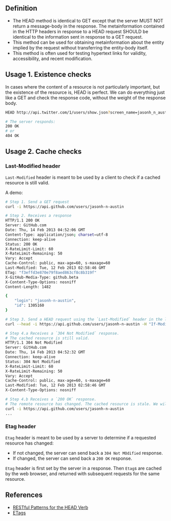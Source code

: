## Definition

- The HEAD method is identical to GET except that the server MUST NOT return a message-body in the response. The metainformation contained in the HTTP headers in response to a HEAD request SHOULD be identical to the information sent in response to a GET request.
- This method can be used for obtaining metainformation about the entity implied by the request without transferring the entity-body itself.
- This method is often used for testing hypertext links for validity, accessibility, and recent modification.

## Usage 1. Existence checks

In cases where the content of a resource is not particularly important, but the existence of the resource is, HEAD is perfect. We can do everything just like a GET and check the response code, without the weight of the response body.

```bash
HEAD http://api.twitter.com/1/users/show.json?screen_name=jasonh_n_austin

# The server responds:
200 OK
# or
404 OK
```

## Usage 2. Cache checks

### Last-Modified header

`Last-Modified` header is meant to be used by a client to check if a cached resource is still valid.

A demo:

```bash
# Step 1. Send a GET request
curl -i https://api.github.com/users/jasonh-n-austin

# Step 2. Receives a response
HTTP/1.1 200 OK
Server: GitHub.com
Date: Thu, 14 Feb 2013 04:52:06 GMT
Content-Type: application/json; charset=utf-8
Connection: keep-alive
Status: 200 OK
X-RateLimit-Limit: 60
X-RateLimit-Remaining: 50
Vary: Accept
Cache-Control: public, max-age=60, s-maxage=60
Last-Modified: Tue, 12 Feb 2013 02:58:46 GMT
ETag: "f3effd3e870e79f8aed863cf8c8b319f"
X-GitHub-Media-Type: github.beta
X-Content-Type-Options: nosniff
Content-Length: 1482

{
	"login": "jasonh-n-austin",
	"id": 1305160
}

# Step 3. Send a HEAD request using the `Last-Modified` header in the last received response to check if resource has changed
curl --head -i https://api.github.com/users/jasonh-n-austin -H "If-Modified-Since: Tue, 12 Feb 2013 02:58:46 GMT"

# Step 4.a Receives a `304 Not Modified` response.
# The cached resource is still valid.
HTTP/1.1 304 Not Modified
Server: GitHub.com
Date: Thu, 14 Feb 2013 04:52:32 GMT
Connection: keep-alive
Status: 304 Not Modified
X-RateLimit-Limit: 60
X-RateLimit-Remaining: 50
Vary: Accept
Cache-Control: public, max-age=60, s-maxage=60
Last-Modified: Tue, 12 Feb 2013 02:58:46 GMT
X-Content-Type-Options: nosniff

# Step 4.b Receives a `200 OK` response.
# The remote resource has changed. The cached resource is stale. We will need to send another GET request.
curl -i https://api.github.com/users/jasonh-n-austin
...
```

### Etag header

`Etag` header is meant to be used by a server to determine if a requested resource has changed:

- If not changed, the server can send back a `304 Not MOdified` response.
- If changed, the server can send back a `200 OK` response.

`Etag` header is first set by the server in a response. Then `Etag`s are cached by the web browser, and returned with subsequent requests for the same resource.

## References

- [RESTful Patterns for the HEAD Verb](http://www.pragmaticapi.com/blog/2013/02/14/restful-patterns-for-the-head-verb)
- [ETags](http://blog.existy.me/http/2015/01/07/etags/)
